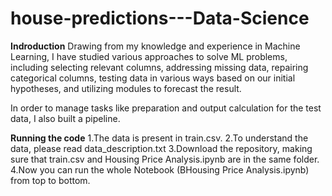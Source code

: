 # house-predictions---Data-Science

**Indroduction**
Drawing from my knowledge and experience in Machine Learning, I have studied various approaches to solve ML problems, including selecting relevant columns, addressing missing data, repairing categorical columns, testing data in various ways based on our initial hypotheses, and utilizing modules to forecast the result.

In order to manage tasks like preparation and output calculation for the test data, I also built a pipeline.

**Running the code**
  1.The data is present in train.csv.
  2.To understand the data, please read data_description.txt
  3.Download the repository, making sure that train.csv and Housing Price Analysis.ipynb are in the same folder.
  4.Now you can run the whole Notebook (BHousing Price Analysis.ipynb) from top to bottom.
